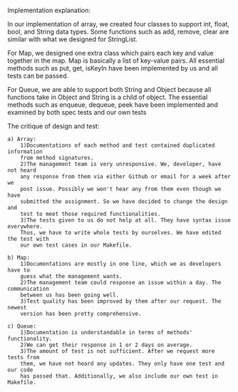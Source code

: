 Implementation explanation:

In our implementation of array, we created four classes to support int, float, 
bool, and String data types. Some functions such as add, remove, clear are 
similar with what we designed for StringList. 

For Map, we designed one extra class which pairs each key and value together 
in the map. Map is basically a list of key-value pairs. All essential methods 
such as put, get, isKeyIn have been implemented by us and all tests can be passed.

For Queue, we are able to support both String and Object because all functions 
take in Object and String is a child of object. The essential methods such as 
enqueue, dequeue, peek have been implemented and examined by both spec tests 
and our own tests



The critique of design and test:

	a) Array:
		1)Documentations of each method and test contained duplicated information 
		from method signatures. 
		2)The management team is very unresponsive. We, developer, have not heard
		any response from them via either Github or email for a week after we 
		post issue. Possibly we won't hear any from them even though we have 
		submitted the assignment. So we have decided to change the design and 
		test to meet those required functionalities.
		3)The tests given to us do not help at all. They have syntax issue everywhere. 
		Thus, we have to write whole tests by ourselves. We have edited the test with
		our own test cases in our Makefile.

	b) Map:
		1)Documentations are mostly in one line, which we as developers have to 
		guess what the management wants.
		2)The management team could response an issue within a day. The communication
		between us has been going well.
		3)Test quality has been improved by them after our request. The newest 
		version has been pretty comprehensive.

	c) Queue:
		1)Documentation is understandable in terms of methods' functionality.
		2)We can get their response in 1 or 2 days on average. 
		3)The amount of test is not sufficient. After we request more tests from 
		them, we have not heard any updates. They only have one test and our code 
		has passed that. Additionally, we also include our own test in Makefile. 
